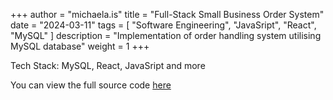 +++
author = "michaela.is"
title = "Full-Stack Small Business Order System"
date = "2024-03-11"
tags = [
    "Software Engineering",
    "JavaSript",
    "React",
    "MySQL"
]
description = "Implementation of order handling system utilising MySQL database"
weight = 1
+++


Tech Stack: MySQL, React, JavaSript and more 


You can view the full source code [here](https://github.com/jurkovicova/cookielicious)

